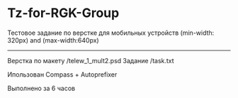 # Tz-for-RGK-Group

Тестовое задание по верстке для мобильных устройств (min-width: 320px) and (max-width:640px)

***

Верстка по макету /telew_1_mult2.psd
Задание /task.txt

Ипользован Compass + Autoprefixer

Выполнено за 6 часов